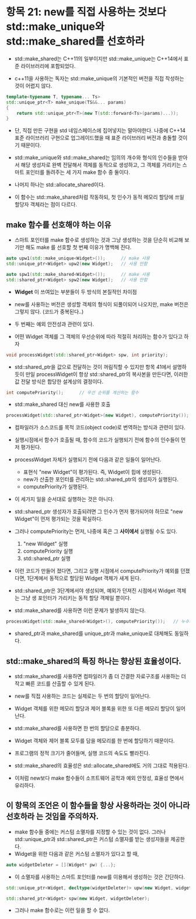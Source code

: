 # 항목 21: new를 직접 사용하는 것보다 std::make_unique와 std::make_shared를 선호하라

* std::make_shared는 C++11의 일부이지만 std::make_unique는 C++14에서 표준 라이브러리에 포함되었다.

* c++11을 사용하는 독자는 std::make_unique의 기본적인 버전을 직접 작성하는 것이 어렵지 않다.
```cpp
template<typename T, typename... Ts>
std::unique_ptr<T> make_unique(TS&&... params)
{
    return std::unique_ptr<T>(new T(std::forward<Ts>(params)...));
}
```

* 단, 직접 만든 구현을 std 네임스페이스에 집어넣지는 말아야한다.
  나중에 C++14 표준 라이브러리 구현으로 업그레이드했을 때 표준 라이브러리 버전과 충돌할 것이기 때문이다.

* std::make_unique와 std::make_shared는 임의의 개수와 형식의 인수들을 받아서 해당 생성자로 완벽 전달해서 객체를 동적으로 생성하고, 그 객체를 가리키는 스마트 포인터를 돌려주는 세 가지 make 함수 중 둘이다.

* 나머지 하나는 std::allocate_shared이다.
* 이 함수는 std::make_shared처럼 작동하되, 첫 인수가 동적 메모리 할당에 쓰일 할당자 객체라는 점이 다르다.

## make 함수를 선호해야 하는 이유

* 스마트 포인터를 make 함수로 생성하는 것과 그냥 생성하는 것을 단순히 비교해 보기만 해도 make 를 선호할 첫 번째 이유가 명백해 진다.
```cpp
auto upw1(std::make_unique<Widget>());      // make 사용
std::unique_ptr<Widget> upw2(new Widget);   // 사용 안함

auto spw1(std::make_shared<Widget>());      // make 사용
std::shared_ptr<Widget> spw2(new Widget);   // 사용 안함
```

* **Widget** 이 쓰여있는 부분들이 두 방식의 본질적인 차이점
* new를 사용하는 버전은 생성할 객체의 형식이 되풀이되어 나오지만, make 버전은 그렇지 않다. (코드가 중복된다..)

* 두 번째는 예외 안전성과 관련이 있다.
* 어떤 Widget 객체를 그 객체의 우선순위에 따라 적절히 처리하는 함수가 있다고 하자
```cpp
void processWidget(std::shared_ptr<Widget> spw, int priority);
```

* std::shared_ptr을 값으로 전달하는 것이 꺼림직할 수 있지만 항목 41에서 설명하듯이 만일 processWidget이 항상 std::shared_ptr의 복사본을 만든다면, 이러한 값 전달 방식은 합당한 설계상의 결정이다.

```cpp
int computePriority();      // 우선 순위를 계산하는 함수
```

* std::make_shared 대신 new를 사용한 호출
```cpp
processWidget(std::shared_ptr<Widget>(new Widget), computePriority());   // 누수의 위험이 있음
```

* 컴파일러가 소스코드를 목적 코드(object code)로 번역하는 방식과 관련이 있다.
* 실행시점에서 함수가 호출될 때, 함수의 코드가 실행되기 전에 함수의 인수들이 먼저 평가된다.
* processWidget 자체가 실행되기 전에 다음과 같은 일들이 일어난다.
    - 표현식 "new Widget"이 평가된다. 즉, Widget이 힙에 생성된다.
    - new가 산출한 포인터를 관리하는 std::shared_ptr<Widget>의 생성자가 실행된다.
    - computePriority가 실행된다.
* 이 세가지 일을 순서대로 실행하는 것은 아니다.
* std::shared_ptr 생성자가 호출되려면 그 인수가 먼저 평가되어야 하므로 "new Widget"이 먼저 평가되는 것을 확실하다.
* 그러나 computePriority는 먼저, 나중에 혹은 그 **사이에서** 실행될 수도 있다.
    1. "new Widget" 실행
    2. computePriority 실행
    3. std::shared_ptr 실행
* 이런 코드가 만들어 졌다면, 그리고 실행 시점에서 computePriority가 예외를 던졌다면, 1단계에서 동적으로 할당된 Widget 객체가 새게 된다.
* std::shared_ptr은 3단계에서야 생성되며, 예외가 던져진 시점에서 Widget 객체는 그냥 생 포인터가 가리키는 동적 할당 객체일 뿐이다.

* std::make_shared를 사용하면 이런 문제가 발생하지 않는다.
```cpp
processWidget(std::make_shared<Widget>(), computePriority());   // 누수의 위험이 없음
```
* shared_ptr과 make_shared를 unique_ptr과 make_unique로 대체해도 동일하다.

## std::make_shared의 특징 하나는 향상된 효율성이다.
* std::make_shared를 사용하면 컴파일러가 좀 더 간결한 자료구조를 사용하는 더 작고 빠른 코드를 산출할 수 있게 된다.

* new를 직접 사용하는 코드는 실제로는 두 번의 할당이 일어난다.
* Widget 객체를 위한 메모리 할당과 제어 블록을 위한 또 다른 메모리 할당이 일어난다.

* std::make_shared를 사용하면 한 번의 할당으로 충분하다.
* Widget 객체와 제어 블록 모두를 담을 메모리를 한 번에 할당하기 때문이다.

* 프로그램의 정적 크기가 줄어들며, 실행 코드의 속도도 빨라진다.
* std::make_shared의 효율성은 std::allocate_shared에도 거의 그대로 적용된다.

* 이처럼 new보다 make 함수들이 소프트웨어 공학과 예외 안정성, 효율성 면에서 유리하다.

## 이 항목의 조언은 이 함수들을 항상 사용하라는 것이 아니라 **선호하라** 는 것임을 주의하자.

* make 함수들 중에는 커스텀 소멸자를 지정할 수 있는 것이 없다. 그러나 std::unique_ptr과 std::shared_ptr은 커스텀 소멸자를 받는 생성자들을 제공한다.
* Widget을 위한 다음과 같은 커스텀 소멸자가 있다고 할 때,
```cpp
auto widgetDeleter = [](Widget* pw) {...};
```

* 이 소멸자를 사용하는 스마트 포인터를 new를 이용해서 생성하는 것은 간단하다.
```cpp
std::unique_ptr<Widget, decltype(widgetDeleter)> upw(new Widget, widgetDeleter);

std::shared_ptr<Widget> spw(new Widget, widgetDeleter);
```

* 그러나 make 함수로는 이런 일을 할 수 없다.